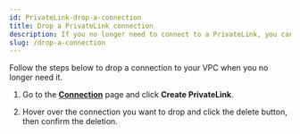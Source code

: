 ```yaml
---
id: PrivateLink-drop-a-connection
title: Drop a PrivateLink connection
description: If you no longer need to connect to a PrivateLink, you can drop the connection.
slug: /drop-a-connection
---
```


Follow the steps below to drop a connection to your VPC when you no longer need it.

1. Go to the [**Connection**](https://cloud.risingwave.com/connection/) page and click **Create PrivateLink**.

2. Hover over the connection you want to drop and click the delete button, then confirm the deletion.
